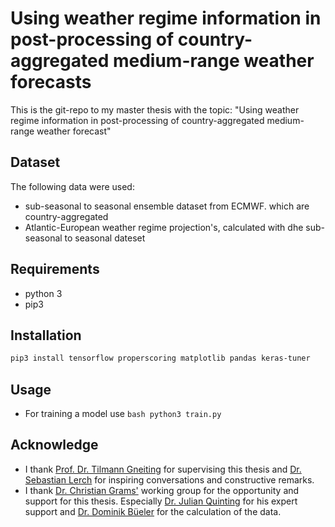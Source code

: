# Using weather regime information in post-processing of country-aggregated medium-range weather forecasts


This is the git-repo to my master thesis with the topic: "Using weather regime information in post-processing of country-aggregated medium-range weather forecast"

## Dataset
The following data were used:
- sub-seasonal to seasonal ensemble dataset from ECMWF. which are country-aggregated
- Atlantic-European weather regime projection's, calculated with dhe sub-seasonal to seasonal dateset


## Requirements

- python 3
- pip3

## Installation

```bash
pip3 install tensorflow properscoring matplotlib pandas keras-tuner
```

## Usage
- For training a model use ```bash python3 train.py```

## Acknowledge
- I thank [Prof. Dr. Tilmann Gneiting](https://www.math.kit.edu/stoch/~gneiting/en) for supervising this thesis and [Dr. Sebastian Lerch](https://www.math.kit.edu/stoch/~lerch/de) for inspiring conversations and constructive remarks.
- I thank [Dr. Christian Grams'](https://www.imk-tro.kit.edu/14_7356.php) working group for the opportunity and support for this thesis. Especially [Dr. Julian Quinting](https://www.imk-tro.kit.edu/14_7532.php) for his expert support and [Dr. Dominik Büeler](https://www.imk-tro.kit.edu/14_7600.php) for the calculation of the data. 
